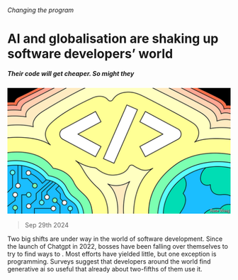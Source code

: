###### Changing the program

# AI and globalisation are shaking up software developers’ world 

##### Their code will get cheaper. So might they 

![image](images/20241005_WBD002.jpg) 

> Sep 29th 2024 

Two big shifts are under way in the world of software development. Since the launch of Chatgpt in 2022, bosses have been falling over themselves to try to find ways to . Most efforts have yielded little, but one exception is programming. Surveys suggest that developers around the world find generative ai so useful that already about two-fifths of them use it.

